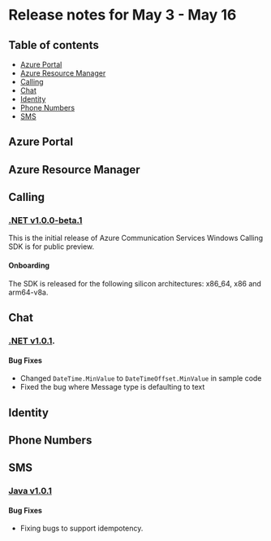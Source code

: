 # Release notes for May 3 - May 16

## Table of contents
* [Azure Portal](#azure-portal)
* [Azure Resource Manager](#azure-resource-manager)
* [Calling](#calling)
* [Chat](#chat)
* [Identity](#identity)
* [Phone Numbers](#phone-numbers)
* [SMS](#sms)

## Azure Portal

## Azure Resource Manager

## Calling

### [.NET v1.0.0-beta.1](https://github.com/Azure/Communication/blob/master/releasenotes/acs-calling-windows-sdk-release-notes.md#v100-beta1-2021-05-12)
This is the initial release of Azure Communication Services Windows Calling SDK is for public preview.

#### Onboarding
The SDK is released for the following silicon architectures: x86_64, x86 and arm64-v8a.

## Chat

### [.NET v1.0.1](https://github.com/Azure/azure-sdk-for-net/blob/master/sdk/communication/Azure.Communication.Chat/CHANGELOG.md#101-2021-05-11).
#### Bug Fixes
- Changed `DateTime.MinValue` to `DateTimeOffset.MinValue` in sample code
- Fixed the bug where Message type is defaulting to text

## Identity

## Phone Numbers

## SMS

### [Java v1.0.1](https://github.com/Azure/azure-sdk-for-java/blob/master/sdk/communication/azure-communication-sms/CHANGELOG.md#101-2021-05-11)
#### Bug Fixes
- Fixing bugs to support idempotency.







